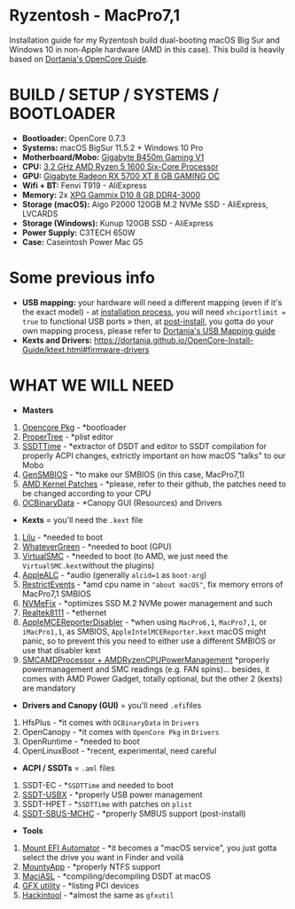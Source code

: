 # Ryzentosh - MacPro7,1
Installation guide for my Ryzentosh build dual-booting macOS Big Sur and Windows 10 in non-Apple hardware (AMD in this case). This build is heavily based on [Dortania's OpenCore Guide](https://dortania.github.io/).

# BUILD / SETUP / SYSTEMS / BOOTLOADER
* **Bootloader:** OpenCore 0.7.3
* **Systems:** macOS BigSur 11.5.2 + Windows 10 Pro
* **Motherboard/Mobo:** [Gigabyte B450m Gaming V1](https://www.gigabyte.com/br/Motherboard/B450M-GAMING-rev-1x/sp#sp)
* **CPU:** [3,2 GHz AMD Ryzen 5 1600 Six-Core Processor](https://www.amd.com/pt/products/cpu/amd-ryzen-5-1600)
* **GPU:** [Gigabyte Radeon RX 5700 XT 8 GB GAMING OC](https://www.xfxforce.com/gpus/amd-radeon-tm-rx-570-rs-8gb-xxx-edition-2)
* **Wifi + BT:** Fenvi T919 - AliExpress
* **Memory:** 2x [XPG Gammix D10 8 GB DDR4-3000](https://www.xpg.com/pt/xpg/486)
* **Storage (macOS):** Aigo P2000 120GB M.2 NVMe SSD - AliExpress, LVCARDS
* **Storage (Windows):** Kunup 120GB SSD - AliExpress
* **Power Supply:** C3TECH 650W
* **Case:** Caseintosh Power Mac G5


# Some previous info
* **USB mapping:** your hardware will need a different mapping (even if it's the exact model) - at [installation process](#installation-process), you will need `xhciportlimit = true` to functional USB ports » then, at [post-install](#post-install), you gotta do your own mapping process, please refer to [Dortania's USB Mapping guide](https://dortania.github.io/OpenCore-Post-Install/usb/)
* **Kexts and Drivers:** https://dortania.github.io/OpenCore-Install-Guide/ktext.html#firmware-drivers

# WHAT WE WILL NEED
* **Masters**
1. [Opencore Pkg](https://github.com/acidanthera/OpenCorePkg/releases/) - *bootloader
2. [ProperTree](https://github.com/corpnewt/ProperTree) - *plist editor
3. [SSDTTime](https://github.com/corpnewt/SSDTTime) - *extractor of DSDT and editor to SSDT compilation for properly ACPI changes, extrictly important on how macOS "talks" to our Mobo
5. [GenSMBIOS](https://github.com/corpnewt/GenSMBIOS) - *to make our SMBIOS (in this case, MacPro7,1)
6. [AMD Kernel Patches](https://github.com/AMD-OSX/AMD_Vanilla/tree/master) - *please, refer to their github, the patches need to be changed according to your CPU
7. [OCBinaryData](https://github.com/acidanthera/OcBinaryData) - *Canopy GUI (Resources) and Drivers

* **Kexts** = you'll need the `.kext` file
1. [Lilu](https://github.com/acidanthera/Lilu/releases/) - *needed to boot
2. [WhateverGreen](https://github.com/acidanthera/WhateverGreen/releases/) - *needed to boot (GPU)
3. [VirtualSMC](https://github.com/acidanthera/VirtualSMC/releases/) - *needed to boot (to AMD, we just need the `VirtualSMC.kext`without the plugins)
4. [AppleALC](https://github.com/acidanthera/AppleALC/releases/) - *audio (generally `alcid=1` as `boot-arg`)
5. [RestrictEvents](https://github.com/acidanthera/RestrictEvents/releases/) - *amd cpu name in `"about macOS"`, fix memory errors of MacPro7,1 SMBIOS
6. [NVMeFix](https://github.com/acidanthera/NVMeFix/releases/) - *optimizes SSD M.2 NVMe power management and such
7. [Realtek8111](https://github.com/Mieze/RTL8111_driver_for_OS_X/releases/) - *ethernet
8. [AppleMCEReporterDisabler](https://github.com/AMD-OSX/AMD_Vanilla/blob/master/Extra/AppleMCEReporterDisabler.kext.zip) - *when using `MacPro6,1`, `MacPro7,1`, or `iMacPro1,1`, as SMBIOS, `AppleIntelMCEReporter.kext` macOS might panic, so to prevent this you need to either use a different SMBIOS or use that disabler kext
9. [SMCAMDProcessor + AMDRyzenCPUPowerManagement](https://github.com/trulyspinach/SMCAMDProcessor/releases/) *properly powermanagement and SMC readings (e.g. FAN spins)... besides, it comes with AMD Power Gadget, totally optional, but the other 2 (kexts) are mandatory

* **Drivers and Canopy (GUI)** = you'll need `.efi`files
1. HfsPlus - *it comes with `OCBinaryData` in `Drivers`
2. OpenCanopy - *it comes with `OpenCore Pkg` in `Drivers`
3. OpenRuntime - *needed to boot
4. OpenLinuxBoot - *recent, experimental, need careful

* **ACPI / SSDTs** = `.aml` files
1. SSDT-EC - *`SSDTTime` and needed to boot
2. [SSDT-USBX](https://github.com/dortania/OpenCore-Post-Install/blob/master/extra-files/SSDT-USBX.aml) - *properly USB power management
3. SSDT-HPET - *`SSDTTime` with patches on `plist`
4. [SSDT-SBUS-MCHC](https://dortania.github.io/Getting-Started-With-ACPI/Universal/smbus.html) - *properly SMBUS support (post-install)

* **Tools**
1. [Mount EFI Automator](https://github.com/corpnewt/MountEFI/blob/update/Mount%20EFI%20Automator%20Quick%20Action.zip) - *it becomes a "macOS service", you just gotta select the drive you want in Finder and voilá
2. [MountyApp](https://mounty.app/) - *properly NTFS support
3. [MaciASL](https://github.com/acidanthera/MaciASL/releases/) - *compiling/decompiling DSDT at macOS
4. [GFX utility](https://github.com/acidanthera/gfxutil/releases/) - *listing PCI devices
5. [Hackintool](https://github.com/headkaze/Hackintool/releases/) - *almost the same as `gfxutil`
